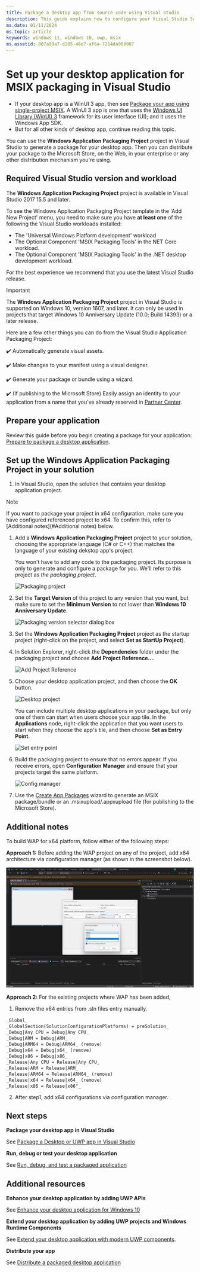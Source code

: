 ```yaml
---
title: Package a desktop app from source code using Visual Studio
description: This guide explains how to configure your Visual Studio Solution to edit, debug, and package a desktop application.
ms.date: 01/11/2024
ms.topic: article
keywords: windows 11, windows 10, uwp, msix
ms.assetid: 807a99a7-d285-46e7-af6a-7214da908907
---
```


# Set up your desktop application for MSIX packaging in Visual Studio

* If your desktop app is a WinUI 3 app, then see [Package your app using single-project MSIX](/windows/apps/windows-app-sdk/single-project-msix). A WinUI 3 app is one that uses the [Windows UI Library (WinUI) 3](/windows/apps/winui/winui3/) framework for its user interface (UI); and it uses the Windows App SDK.
* But for all other kinds of desktop app, continue reading this topic.

You can use the **Windows Application Packaging Project** project in Visual Studio to generate a package for your desktop app. Then you can distribute your package to the Microsoft Store, on the Web, in your enterprise or any other distribution mechanism you're using.

## Required Visual Studio version and workload

The **Windows Application Packaging Project** project is available in Visual Studio 2017 15.5 and later.

To see the Windows Application Packaging Project template in the 'Add New Project' menu, you need to make sure you have **at least one** of the following the Visual Studio workloads installed:

* The 'Universal Windows Platform development' workload
* The Optional Component 'MSIX Packaging Tools' in the NET Core workload.
* The Optional Component 'MSIX Packaging Tools' in the .NET desktop development workload.

 For the best experience we recommend that you use the latest Visual Studio release.

> [!IMPORTANT]
> The **Windows Application Packaging Project** project in Visual Studio is supported on Windows 10, version 1607, and later. It can only be used in projects that target Windows 10 Anniversary Update (10.0; Build 14393) or a later release.

Here are a few other things you can do from the Visual Studio Application Packaging Project:

:heavy_check_mark: Automatically generate visual assets.

:heavy_check_mark: Make changes to your manifest using a visual designer.

:heavy_check_mark: Generate your package or bundle using a wizard.

:heavy_check_mark: (If publishing to the Microsoft Store) Easily assign an identity to your application from a name that you've already reserved in [Partner Center](https://partner.microsoft.com/dashboard).

## Prepare your application

Review this guide before you begin creating a package for your application: [Prepare to package a desktop application](desktop-to-uwp-prepare.md).

<a id="new-packaging-project"></a>

## Set up the Windows Application Packaging Project in your solution

1. In Visual Studio, open the solution that contains your desktop application project.

> [!NOTE]
> If you want to package your project in x64 configuration, make sure you have configured referenced project to x64. To confirm this, refer to [Additional notes](#Additional notes) below.

1. Add a **Windows Application Packaging Project** project to your solution, choosing the appropriate language (C# or C++) that matches the language of your existing dekstop app's project.

   You won't have to add any code to the packaging project. Its purpose is only to generate and configure a package for you. We'll refer to this project as *the packaging project*.

   ![Packaging project](images/add-packaging-project.png)

1. Set the **Target Version** of this project to any version that you want, but make sure to set the **Minimum Version** to not lower than **Windows 10 Anniversary Update**.

   <img src="images/target-version.png" alt="Packaging version selector dialog box" width=70%>

1. Set the **Windows Application Packaging Project** project as the startup project (right-click on the project, and select **Set as StartUp Project**).

1. In Solution Explorer, right-click the **Dependencies** folder under the packaging project and choose **Add Project Reference...**.

   ![Add Project Reference](images/add-project-ref.png)

1. Choose your desktop application project, and then choose the **OK** button.

   ![Desktop project](images/add-project-ref-2.png)

   You can include multiple desktop applications in your package, but only one of them can start when users choose your app tile. In the **Applications** node, right-click the application that you want users to start when they choose the app's tile, and then choose **Set as Entry Point**.

   ![Set entry point](images/set-as-entry-point.png)

1. Build the packaging project to ensure that no errors appear. If you receive errors, open **Configuration Manager** and ensure that your projects target the same platform.

   ![Config manager](images/config-manager.png)

1. Use the [Create App Packages](../package/packaging-uwp-apps.md) wizard to generate an MSIX package/bundle or an .msixupload/.appxupload file (for publishing to the Microsoft Store).

## Additional notes

To build WAP for x64 platform, follow either of the following steps:

__Approach 1:__ Before adding the WAP project on any of the project, add x64 architecture via configuration manager (as shown in the screenshot below).

![Configuration manager.](media/desktop-to-uwp-packaging-dot-net/microsoftteams-image-(12).png)

__Approach 2:__ For the existing projects where WAP has been added, 

1. Remove the x64 entries from .sln files entry manually. 

``` 
_Global_
_GlobalSection(SolutionConfigurationPlatforms) = preSolution_
_Debug|Any CPU = Debug|Any CPU_
_Debug|ARM = Debug|ARM_
_Debug|ARM64 = Debug|ARM64_ (remove)
_Debug|x64 = Debug|x64_ (remove)
_Debug|x86 = Debug|x86_
_Release|Any CPU = Release|Any CPU_
_Release|ARM = Release|ARM_
_Release|ARM64 = Release|ARM64_ (remove)
_Release|x64 = Release|x64_ (remove)
_Release|x86 = Release|x86"_
```

2. After step1, add x64 configurations via configuration manager.

## Next steps

**Package your desktop app in Visual Studio**

See [Package a Desktop or UWP app in Visual Studio](../package/packaging-uwp-apps.md)

**Run, debug or test your desktop application**

See [Run, debug, and test a packaged application](desktop-to-uwp-debug.md)

## Additional resources

**Enhance your desktop application by adding UWP APIs**

See [Enhance your desktop application for Windows 10](/windows/apps/desktop/modernize/desktop-to-uwp-enhance)

**Extend your desktop application by adding UWP projects and Windows Runtime Components**

See [Extend your desktop application with modern UWP components](/windows/apps/desktop/modernize/desktop-to-uwp-extend).

**Distribute your app**

See [Distribute a packaged desktop application](/windows/apps/desktop/modernize/desktop-to-uwp-distribute)
